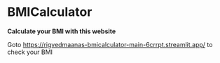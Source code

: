# BMICalculator

**Calculate your BMI with this website**

Goto https://rigvedmaanas-bmicalculator-main-6crrpt.streamlit.app/ to check your BMI
